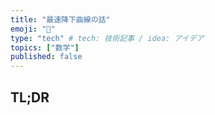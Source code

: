 ```yaml
---
title: "最速降下曲線の話"
emoji: "🤖"
type: "tech" # tech: 技術記事 / idea: アイデア
topics: ["数学"]
published: false
---
```


## TL;DR
